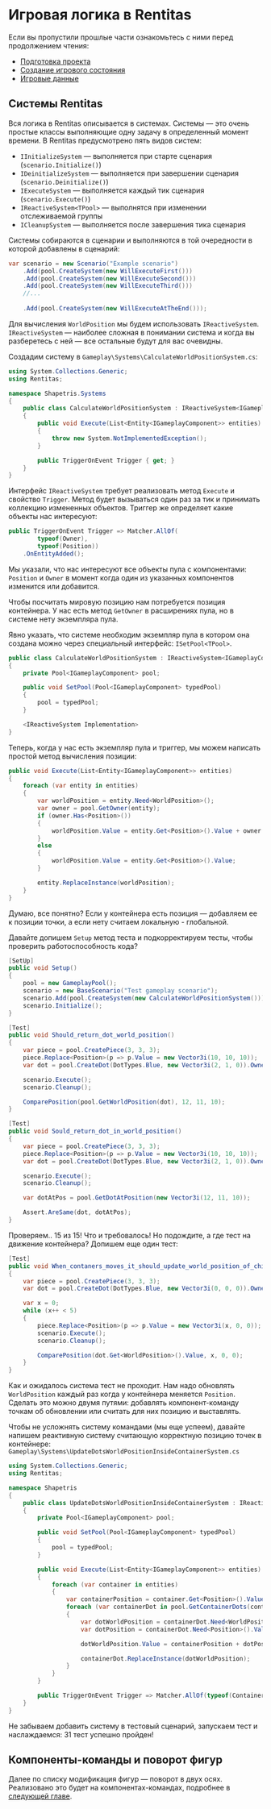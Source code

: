 # Игровая логика в Rentitas

Если вы пропустили прошлые части ознакомьтесь с ними перед продолжением чтения:
- [Подготовка проекта](readme.md)
- [Создание игрового состояния](game-state.md) 
- [Игровые данные](game-data.md)

## Системы Rentitas
Вся логика в Rentitas описывается в системах. Системы — это очень простые классы выполняющие одну задачу в определенный момент времени. В Rentitas предусмотрено пять видов систем:

- `IInitializeSystem` — выполняется при старте сценария (`scenario.Initialize()`)
- `IDeinitializeSystem` — выполняется при завершении сценария (`scenario.Deinitialize()`)
- `IExecuteSystem` — выполняется каждый тик сценария (`scenario.Execute()`)
- `IReactiveSystem<TPool>` — выполнятся при изменении отслеживаемой группы
- `ICleanupSystem` — выполняется после завершения тика сценария

Системы собираются в сценарии и выполняются в той очередности в которой добавлены в сценарий:

```cs
var scenario = new Scenario("Example scenario")
    .Add(pool.CreateSystem(new WillExecuteFirst()))
    .Add(pool.CreateSystem(new WillExecuteSecond()))
    .Add(pool.CreateSystem(new WillExecuteThird()))
    //...
    
    .Add(pool.CreateSystem(new WillExecuteAtTheEnd()));
```

Для вычисления `WorldPosition` мы будем использовать `IReactiveSystem`. `IReactiveSystem` — наиболее сложная в понимании система и когда вы разберетесь с ней — все остальные будут для вас очевидны.

Создадим систему в `Gameplay\Systems\CalculateWorldPositionSystem.cs`:

```cs
using System.Collections.Generic;
using Rentitas;

namespace Shapetris.Systems
{
    public class CalculateWorldPositionSystem : IReactiveSystem<IGameplayComponent>
    {
        public void Execute(List<Entity<IGameplayComponent>> entities)
        {
            throw new System.NotImplementedException();
        }

        public TriggerOnEvent Trigger { get; }
    }
}
```

Интерфейс `IReactiveSystem` требует реализовать метод `Execute` и свойство `Trigger`. Метод будет вызываться один раз за тик и принимать коллекцию измененных объектов. Триггер же определяет какие объекты нас интересуют:

```cs
public TriggerOnEvent Trigger => Matcher.AllOf(
        typeof(Owner),
        typeof(Position))
    .OnEntityAdded();
```

Мы указали, что нас интересуют все объекты пула с компонентами: `Position` и `Owner` в момент когда один из указанных компонентов изменится или добавится. 

Чтобы посчитать мировую позицию нам потребуется позиция контейнера. У нас есть метод `GetOwner` в расширениях пула, но в системе нету экземпляра пула.

Явно указать, что системе необходим экземпляр пула в котором она создана можно через специальный интерфейс: `ISetPool<TPool>`.

```cs
public class CalculateWorldPositionSystem : IReactiveSystem<IGameplayComponent>, ISetPool<IGameplayComponent>
{
    private Pool<IGameplayComponent> pool;

    public void SetPool(Pool<IGameplayComponent> typedPool)
    {
        pool = typedPool;
    }

    <IReactiveSystem Implementation>
}
```

Теперь, когда у нас есть экземпляр пула и триггер, мы можем написать простой метод вычисления позиции:

```cs
public void Execute(List<Entity<IGameplayComponent>> entities)
{
    foreach (var entity in entities)
    {
        var worldPosition = entity.Need<WorldPosition>();
        var owner = pool.GetOwner(entity);
        if (owner.Has<Position>())
        {
            worldPosition.Value = entity.Get<Position>().Value + owner.Get<Position>().Value;
        }
        else
        {
            worldPosition.Value = entity.Get<Position>().Value;
        }

        entity.ReplaceInstance(worldPosition);
    }
}
```

Думаю, все понятно? Если у контейнера есть позиция — добавляем ее к позиции точки, а если нету считаем локальную - глобальной.

Давайте допишем `Setup` метод теста и подкорректируем тесты, чтобы проверить работоспособность кода?

```cs
[SetUp]
public void Setup()
{
    pool = new GameplayPool();
    scenario = new BaseScenario("Test gameplay scenario");
    scenario.Add(pool.CreateSystem(new CalculateWorldPositionSystem()));
    scenario.Initialize();
}
```

```cs
[Test]
public void Should_return_dot_world_position()
{
    var piece = pool.CreatePiece(3, 3, 3);
    piece.Replace<Position>(p => p.Value = new Vector3i(10, 10, 10));
    var dot = pool.CreateDot(DotTypes.Blue, new Vector3i(2, 1, 0)).OwnedBy(piece);

    scenario.Execute();
    scenario.Cleanup();

    ComparePosition(pool.GetWorldPosition(dot), 12, 11, 10);
}

[Test]
public void Sould_return_dot_in_world_position()
{
    var piece = pool.CreatePiece(3, 3, 3);
    piece.Replace<Position>(p => p.Value = new Vector3i(10, 10, 10));
    var dot = pool.CreateDot(DotTypes.Blue, new Vector3i(2, 1, 0)).OwnedBy(piece);

    scenario.Execute();
    scenario.Cleanup();

    var dotAtPos = pool.GetDotAtPosition(new Vector3i(12, 11, 10));

    Assert.AreSame(dot, dotAtPos);
}
```

Проверяем.. 15 из 15! Что и требовалось! Но подождите, а где тест на движение контейнера? Допишем еще один тест:

```cs 
[Test]
public void When_contaners_moves_it_should_update_world_position_of_chilren()
{
    var piece = pool.CreatePiece(3, 3, 3);
    var dot = pool.CreateDot(DotTypes.Blue, new Vector3i(0, 0, 0)).OwnedBy(piece);

    var x = 0;
    while (x++ < 5)
    {
        piece.Replace<Position>(p => p.Value = new Vector3i(x, 0, 0));
        scenario.Execute();
        scenario.Cleanup();

        ComparePosition(dot.Get<WorldPosition>().Value, x, 0, 0);
    }
}
```

Как и ожидалось система тест не проходит. Нам надо обновлять `WorldPosition` каждый раз когда у контейнера меняется `Position`. Сделать это можно двумя путями: добавлять компонент-команду точкам об обновлении или считать для них позицию и выставлять. 

Чтобы не усложнять систему командами (мы еще успеем), давайте напишем реактивную систему считающую корректную позицию точек в контейнере: `Gameplay\Systems\UpdateDotsWorldPositionInsideContainerSystem.cs`

```cs
using System.Collections.Generic;
using Rentitas;

namespace Shapetris
{
    public class UpdateDotsWorldPositionInsideContainerSystem : IReactiveSystem<IGameplayComponent>, ISetPool<IGameplayComponent>
    {
        private Pool<IGameplayComponent> pool;

        public void SetPool(Pool<IGameplayComponent> typedPool)
        {
            pool = typedPool;
        }

        public void Execute(List<Entity<IGameplayComponent>> entities)
        {
            foreach (var container in entities)
            {
                var containerPosition = container.Get<Position>().Value;
                foreach (var containerDot in pool.GetContainerDots(container))
                {
                    var dotWorldPosition = containerDot.Need<WorldPosition>();
                    var dotPosition = containerDot.Need<Position>().Value;

                    dotWorldPosition.Value = containerPosition + dotPosition;

                    containerDot.ReplaceInstance(dotWorldPosition);
                }
            }
        }

        public TriggerOnEvent Trigger => Matcher.AllOf(typeof(Container), typeof(Position)).OnEntityAdded();
    }
}
```

Не забываем добавить систему в тестовый сценарий, запускаем тест и наслаждаемся: 31 тест успешно пройден!

## Компоненты-команды и поворот фигур

Далее по списку модификация фигур — поворот в двух осях. Реализовано это будет на компонентах-командах, подробнее в [следующей главе](game-commands.md).